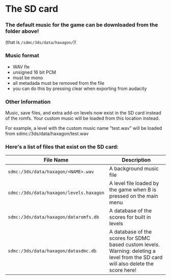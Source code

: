 # The SD card

### The default music for the game can be downloaded from the folder above!
(that is `/sdmc/3ds/data/haxagon/`)!

### Music format
 * WAV fle
 * unsigned 16 bit PCM
 * must be mono
 * all metadada must be removed from the file
  * you can do this by pressing clear when exporting from audacity
  
### Other Information

Music, save files, and extra add-on levels now exist in the SD card instead of the romfs. Your custom music will be loaded from this location instead.

For example, a level with the custom music name "test.wav" will be loaded from sdmc:/3ds/data/haxagon/test.wav

### Here's a list of files that exist on the SD card:

| File Name | Description |
|-----------|-------------|
|`sdmc:/3ds/data/haxagon/<NAME>.wav`     | A background music file |
|`sdmc:/3ds/data/haxagon/levels.haxagon` | A level file loaded by the game when B is pressed  on the  main menu |
|`sdmc:/3ds/data/haxagon/dataromfs.db`   | A database of the scores for built in levels |
|`sdmc:/3ds/data/haxagon/datasdmc.db`    | A database of the scores for SDMC based custom levels.<br>Warning: deleting a level from the SD card will also delete the score here! |
